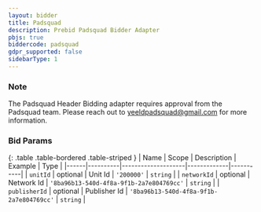 ```yaml
---
layout: bidder
title: Padsquad
description: Prebid Padsquad Bidder Adapter
pbjs: true
biddercode: padsquad
gdpr_supported: false
sidebarType: 1
---
```


### Note

The Padsquad Header Bidding adapter requires approval from the Padsquad team. Please reach out to  <yeeldpadsquad@gmail.com> for more information.

### Bid Params

{: .table .table-bordered .table-striped }
| Name | Scope    | Description        | Example     | Type      |
|------|----------|--------------------|-------------|-----------|
| `unitId` | optional | Unit Id | `'200000'` | `string`  |
| `networkId` | optional | Network Id       | `'8ba96b13-540d-4f8a-9f1b-2a7e804769cc'`     | `string` |
| `publisherId` | optional | Publisher Id       | `'8ba96b13-540d-4f8a-9f1b-2a7e804769cc'`     | `string` |
